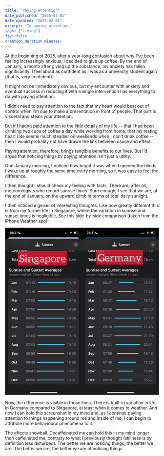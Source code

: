 ```yaml
---
title: "Paying attention"
date_published: "2025-02-01"
date_updated: "2025-02-01"
excerpt: "To paying attention."
tags: ["Living"]
fav: false
creation_duration_minutes:
---
```


At the beginning of 2025, after a year-long confusion about why I've been feeling increasingly anxious, I decided to give up coffee. By the end of January, a month after giving up the substance, my anxiety has fallen significantly. I feel about as confident as I was as a university student again (that is, very confident).

It might not be immediately obvious, but my encounter with anxiety and eventual success in reducing it with a single intervention has everything to do with paying attention.

I didn't need to pay attention to the fact that my heart would beat out of control when I'm due to make a presentation in front of people. That part is visceral and steals your attention.

But if I hadn't paid attention to the little details of my life -- that I had been drinking two cups of coffee a day while working from home, that my resting heart rate seems much steadier on weekends when I don't drink coffee -- then I would probably not have drawn the link between cause and effect.

Paying attention, therefore, brings tangible benefits to our lives. But I'd argue that noticing things by paying attention isn't just a utility.

One January morning, I noticed how bright it was when I opened the blinds. I wake up at roughly the same time every morning, so it was easy to feel the difference.

I then thought I should check my feeling with facts. There are, after all, meteorologists who record sunrise times. Sure enough, I see that we are, at the end of January, on the upward climb in terms of total daily sunlight.

I then noticed a geiser of interesting thoughts. Like how greatly different this is from my former life in Singapore, where the variation in sunrise and sunset times is negligible. See this side-by-side comparison (taken from the iPhone Weather app):

![screenshot singapore and germany on iphone weather app](./images/singaporegermanyweather.jpg)

Now, the difference is visible in those lines. There is built-in variation in life in Germany compared to Singapore, at least when it comes to weather. And now I can hold this screenshot in my mind and, as I continue paying attention to things happening around me and inside of me, I can begin to attribute more behavioural phenomena to it.

The effects snowball. Decaffeinated me can hold this in my mind longer than caffeinated me, contrary to what I previously thought (stillness is by definition less disturbed). The better we are noticing things, the better we are. The better we are, the better we are at noticing things.
